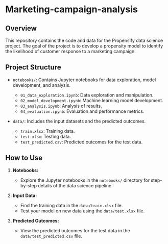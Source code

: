 # Marketing-campaign-analysis

## Overview

This repository contains the code and data for the Propensify data science project. The goal of the project is to develop a propensity model to identify the likelihood of customer response to a marketing campaign.

## Project Structure

- `notebooks/`: Contains Jupyter notebooks for data exploration, model development, and analysis.
  - `01_data_exploration.ipynb`: Data exploration and manipulation.
  - `02_model_development.ipynb`: Machine learning model development.
  - `03_analysis.ipynb`: Analysis of results.
  - `04_evaluation.ipynb`: Evaluation and performance metrics.

- `data/`: Includes the input datasets and the predicted outcomes.
  - `train.xlsx`: Training data.
  - `test.xlsx`: Testing data.
  - `test_predicted.csv`: Predicted outcomes for the test data.

## How to Use

1. **Notebooks:**
   - Explore the Jupyter notebooks in the `notebooks/` directory for step-by-step details of the data science pipeline.

2. **Input Data:**
   - Find the training data in the `data/train.xlsx` file.
   - Test your model on new data using the `data/test.xlsx` file.

3. **Predicted Outcomes:**
   - View the predicted outcomes for the test data in the `data/test_predicted.csv` file.

